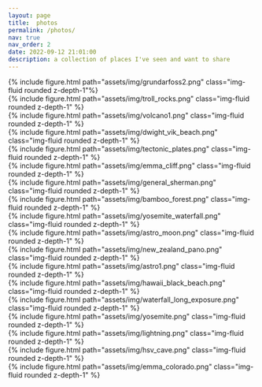 ```yaml
---
layout: page
title:  photos
permalink: /photos/
nav: true
nav_order: 2
date: 2022-09-12 21:01:00
description: a collection of places I've seen and want to share
---
```



<div class="row mt-3">
    <div class="col-md mt-3 mt-md-0">
        {% include figure.html path="assets/img/grundarfoss2.png" class="img-fluid rounded z-depth-1"%}
    </div>
    <div class="col-md mt-3 mt-md-0">
        {% include figure.html path="assets/img/troll_rocks.png" class="img-fluid rounded z-depth-1" %}
    </div>
    <div class="col-md mt-3 mt-md-0">
        {% include figure.html path="assets/img/volcano1.png" class="img-fluid rounded z-depth-1" %}
    </div>
</div>

<div class="row mt-3">
    <div class="col-md mt-3 mt-md-0">
        {% include figure.html path="assets/img/dwight_vik_beach.png" class="img-fluid rounded z-depth-1" %}
    </div>
    <div class="col-md mt-3 mt-md-0">
        {% include figure.html path="assets/img/tectonic_plates.png" class="img-fluid rounded z-depth-1" %}
    </div>
    <div class="col-md mt-3 mt-md-0">
        {% include figure.html path="assets/img/emma_cliff.png" class="img-fluid rounded z-depth-1" %}
    </div>
</div>

<div class="row mt-3">
    <div class="col-md mt-3 mt-md-0">
        {% include figure.html path="assets/img/general_sherman.png" class="img-fluid rounded z-depth-1" %}
    </div>
    <div class="col-md mt-3 mt-md-0">
        {% include figure.html path="assets/img/bamboo_forest.png" class="img-fluid rounded z-depth-1" %}
    </div>
    <div class="col-md mt-3 mt-md-0">
        {% include figure.html path="assets/img/yosemite_waterfall.png" class="img-fluid rounded z-depth-1" %}
    </div>
</div>

<div class="row mt-3">
    <div class="col-md mt-3 mt-md-0">
        {% include figure.html path="assets/img/astro_moon.png" class="img-fluid rounded z-depth-1" %}
    </div>
    <div class="col-md mt-3 mt-md-0">
        {% include figure.html path="assets/img/new_zealand_pano.png" class="img-fluid rounded z-depth-1" %}
    </div>
    <div class="col-md mt-3 mt-md-0">
        {% include figure.html path="assets/img/astro1.png" class="img-fluid rounded z-depth-1" %}
    </div>
</div>

<div class="row mt-3">
    <div class="col-md mt-3 mt-md-0">
        {% include figure.html path="assets/img/hawaii_black_beach.png" class="img-fluid rounded z-depth-1" %}
    </div>
    <div class="col-md mt-3 mt-md-0">
        {% include figure.html path="assets/img/waterfall_long_exposure.png" class="img-fluid rounded z-depth-1" %}
    </div>
    <div class="col-md mt-3 mt-md-0">
        {% include figure.html path="assets/img/yosemite.png" class="img-fluid rounded z-depth-1" %}
    </div>
</div>

<div class="row mt-3">
    <div class="col-md mt-3 mt-md-0">
        {% include figure.html path="assets/img/lightning.png" class="img-fluid rounded z-depth-1" %}
    </div>
    <div class="col-md mt-3 mt-md-0">
        {% include figure.html path="assets/img/hsv_cave.png" class="img-fluid rounded z-depth-1" %}
    </div>
    <div class="col-md mt-3 mt-md-0">
        {% include figure.html path="assets/img/emma_colorado.png" class="img-fluid rounded z-depth-1" %}
    </div>
</div>